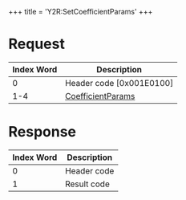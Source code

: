 +++
title = 'Y2R:SetCoefficientParams'
+++

# Request

| Index Word | Description                                                       |
|------------|-------------------------------------------------------------------|
| 0          | Header code \[0x001E0100\]                                        |
| 1-4        | [CoefficientParams](Camera_Services#CoefficientParams "wikilink") |

# Response

| Index Word | Description |
|------------|-------------|
| 0          | Header code |
| 1          | Result code |